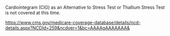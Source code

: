 Cardiointegram (CIG) as an Alternative to Stress Test or Thallium Stress Test is not covered at this time.

https://www.cms.gov/medicare-coverage-database/details/ncd-details.aspx?NCDId=259&ncdver=1&bc=AAAAgAAAAAAA&
